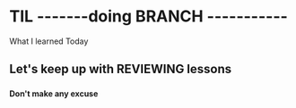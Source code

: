# TIL -------doing BRANCH -----------
What I learned Today
## Let's keep up with REVIEWING lessons
### 
#### Don't make any excuse
##### 
